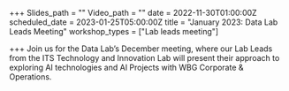 +++
Slides_path = ""
Video_path = ""
date = 2022-11-30T01:00:00Z
scheduled_date = 2023-01-25T05:00:00Z
title = "January 2023: Data Lab Leads Meeting"
workshop_types = ["Lab leads meeting"]

+++
Join us for the Data Lab’s December meeting, where our Lab Leads from the ITS Technology and Innovation Lab will present their approach to exploring AI technologies and AI Projects with WBG Corporate & Operations.
